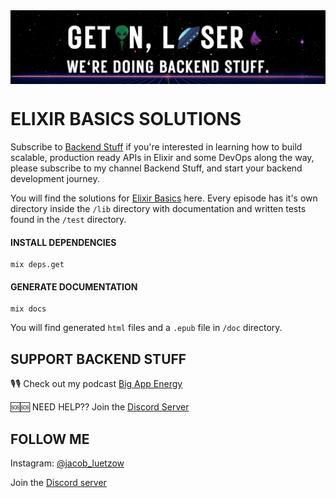 <img align="center" src="assets/images/bs_github_readme_banner.png"/>

# ELIXIR BASICS SOLUTIONS
Subscribe to [Backend Stuff](https://www.youtube.com/channel/UChbS_z6KHQiIu9et38O37eQ) if you're interested in learning how to build scalable, production ready APIs in Elixir and some DevOps along the way, please subscribe to my channel Backend Stuff, and start your backend development journey.

You will find the solutions for [Elixir Basics](https://youtube.com/playlist?list=PL2Rv8vpZJz4w7Sm9STyZvoY0JAKUk_JOB) here.  Every episode has it's own directory inside the `/lib` directory with documentation and written tests found in the `/test` directory.

#### INSTALL DEPENDENCIES
```
mix deps.get
```

#### GENERATE DOCUMENTATION
```
mix docs
```
You will find generated `html` files and a `.epub` file in `/doc` directory.

## SUPPORT BACKEND STUFF

🎙🎙 Check out my podcast [Big App Energy](https://www.hiredgunapps.com/podcast)

🆘🆘 NEED HELP?? Join the [Discord Server](https://discord.gg/HcnjPsWATg)

## FOLLOW ME
Instagram: [@jacob_luetzow](https://www.instagram.com/jacob_luetzow/)

Join the [Discord server](https://discord.gg/HcnjPsWATg)

